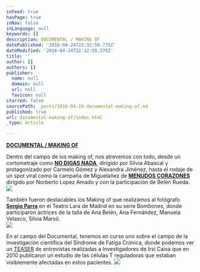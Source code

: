 ```yaml
---
inFeed: true
hasPage: true
inNav: false
inLanguage: null
keywords: []
description: DOCUMENTAL / MAKING OF
datePublished: '2016-04-24T22:32:50.775Z'
dateModified: '2016-04-24T22:32:50.279Z'
title: ''
author: []
authors: []
publisher:
  name: null
  domain: null
  url: null
  favicon: null
starred: false
sourcePath: _posts/2016-04-24-documental-making-of.md
published: true
url: documental-making-of/index.html
_type: Article

---
```

**[DOCUMENTAL / MAKING OF][0]**

Dentro del campo de los making of, nos atrevemos con todo, desde un cortometraje como **[NO DIGAS NADA][1]**, dirigido por Silvia Abascal y protagonizado por Carmelo Gómez y Alexandra Jiménez, hasta el rodaje de un spot viral como la campaña de Miguelañez de **[MENUDOS CORAZONES][2]** dirigido por Norberto Lopez Amado y con la participación de Belén Rueda.
![](https://the-grid-user-content.s3-us-west-2.amazonaws.com/7c99d072-9d6a-4ecf-9571-a4b4357d2ecb.png)

También fueron destacables los Making of que realizamos al fotógrafo **[Sergio Parra][3]** en el Teatro Lara de Madrid en su serie Bombones, donde participaron actrices de la talla de Ana Belén, Ana Fernández, Manuela Velasco, Silvia Marsó.  
![](https://the-grid-user-content.s3-us-west-2.amazonaws.com/c5f1b8e7-0ca2-48f7-9365-02ff260e5381.png)

En el campo del Documental, tenemos en curso uno sobre el campo de la investigación científica del Síndrome de Fatiga Crónica, donde podemos ver un [TEASER][4] de entrevistas realizadas a Investigadores de Irsi Caixa que en 2010 publicaron un estudio de las células T reguladoras que estaban visiblemente afectadas en estos pacientes.
![](https://the-grid-user-content.s3-us-west-2.amazonaws.com/207e7061-cfb7-4fd6-a7e2-2dcc8f96f8cd.png)

[][5][][6][][7][][8]

[][9][][10]



[0]: https://vimeopro.com/visioncut/making-of-docu
[1]: https://vimeo.com/101258064
[2]: https://vimeo.com/140743704
[3]: https://slate.adobe.com/cp/3u7II/
[4]: https://vimeo.com/102789273
[5]: https://vimeopro.com/visioncut/making-of-docu/video/66368001
[6]: https://vimeopro.com/visioncut/making-of-docu/video/66388675
[7]: https://vimeopro.com/visioncut/making-of-docu/video/66371493
[8]: https://vimeopro.com/visioncut/making-of-docu/video/66372652
[9]: https://vimeopro.com/visioncut/making-of-docu/video/101258064
[10]: https://vimeopro.com/visioncut/making-of-docu/video/140743704